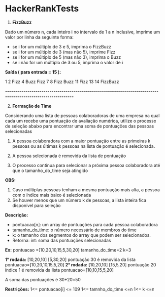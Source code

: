 # HackerRankTests

1. **FizzBuzz**

Dado um número n, cada inteiro i no intervalo de 1 a n inclusive, imprime
um valor por linha da seguinte forma:

- se i for um múltiplo de 3 e 5, imprima o FizzBuzz
- se i for um múltiplo de 3 (mas não 5), imprime Fizz
- se i for um múltiplo de 5 (mas não 3), imprima o Buzz
- se i não for um múltiplo de 3 ou 5, imprima o valor de i

**Saída ( para  entrada = 15 ):**

1
2
Fizz
4
Buzz
Fizz
7
8
Fizz
Buzz
11
Fizz
13
14
FizzBuzz

**--------------------------------------------------------------------------------------------------------------**

2. **Formação de Time**

Considerando uma lista de pessoas colaboradoras de uma empresa
na qual cada um recebe uma pontuação de avaliação numérica, utilize
o processo de seleção abaixo para encontrar uma soma de pontuações
das pessoas selecionadas

1. A pessoa colaboradora com a maior pontuação entre as primeiras k pessoas
   ou as últimas k pessoas na lista de pontuação é selecionada.
2. A pessoa selecionada é removida da lista de pontuação

3. O processo continua para selecionar a próxima pessoa colaboradora
   até que o tamanho_do_time seja atingido

**OBS:**

1. Caso múltiplas pessoas tenham a mesma pontuação mais alta, a pessoa
   com o índice mais baixo é selecionada
2. Se houver menos que um número k de pessoas, a lista inteira fica 
   disponível para seleção

**Descrição:**

- pontuacao[n]: um array de pontuações para cada pessoa colaboradora
- tamanho_do_time: o número necessário de membros do time
- k: o tamanho dos segmentos do array que podem ser selecionados.
- Retorna:
  int: soma das pontuações selecionadas

**Ex:** 
pontuacao =[10,20,10,15,5,30,20]
tamanho_do_time=2
k=3

**1° rodada:** 
[10,20,10] [5,30,20]
pontuação 30 é removida da lista
pontuacao=[10,20,10,15,5,20]
**2° rodada:**
[10,20,10] [15,5,20]
pontuação 20 índice 1 é removida da lista
pontuacao=[10,10,15,5,20]

A soma das pontuações é 30+20=50

**Restrições:**
1<= pontuacao[i] <= 109
1<= tamnho_do_time <=n
1<= k <=n

